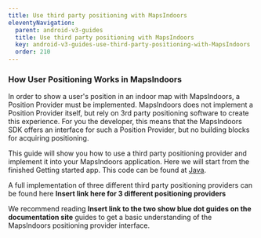 ```yaml
---
title: Use third party positioning with MapsIndoors
eleventyNavigation:
  parent: android-v3-guides
  title: Use third party positioning with MapsIndoors
  key: android-v3-guides-use-third-party-positioning-with-MapsIndoors
  order: 210
---
```


### How User Positioning Works in MapsIndoors

In order to show a user's position in an indoor map with MapsIndoors, a Position Provider must be implemented. MapsIndoors does not implement a Position Provider itself, but rely on 3rd party positioning software to create this experience. For you the developer, this means that the MapsIndoors SDK offers an interface for such a Position Provider, but no building blocks for acquiring positioning.

This guide will show you how to use a third party positioning provider and implement it into your MapsIndoors application. Here we will start from the finished Getting started app. This code can be found at [Java](https://github.com/MapsPeople/MapsIndoors-Getting-Started-Android).

A full implementation of three different third party positioning providers can be found here **Insert link here for 3 different positioning providers**

We recommend reading **Insert link to the two show blue dot guides on the documentation site** guides to get a basic understanding of the MapsIndoors positioning provider interface.